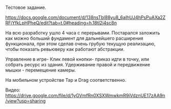 Тестовое задание.

https://docs.google.com/document/d/138nsTbl88yu8_6aIhUJ4hPsPuAXa2ZRFiYfkLpHPheQ/edit?tab=t.0#heading=h.18tl2j4sc8n

На всю разработку ушло 4 часа с перерывами. Постарался заложить как можно больший фундамент для дальнейшего расширения функционала, при этом сделав очень грубую текущую реализацию, чтобы показать ревьюверу как работают абстракции.

Управление в игре- 
Клик левой кнопки- приказ идти в точку, или собрать ресурс из здания.
Удерживание правой и передвижение мышки - перемещение камеры.

На мобильном устройстве
Tap и Drag соответственно.

Видео:
https://drive.google.com/file/d/1yGVmfRn0XSXWmwkmR9iVdznUE17zAA9n/view?usp=sharing
